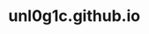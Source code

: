 # unl0g1c.github.io
<html lang="ru">
<head>
	<meta charset="UTF-8">
	<meta name="viewport" content="width=device-width, initial-scale=1.0">
	<meta http-equiv="X-UA-Compatible" content="ie=edge">
	<title>AR in Web</title>
</head>
<body>
	<script src="https://aframe.io/releases/1.0.4/aframe.min.js"></script>
	<script src="https://raw.githack.com/AR-js-org/AR.js/master/aframe/build/aframe-ar.js"></script>
	<a-scene embedded arjs>
		<a-marker url="hiro">
			<a-entity
				position="0 0 0"
				scale="1 1 1"
				gltf-model="obj/scene.gltf"
			></a-entity>
		</a-marker>
		<a-entity camera></a-entity>
	</a-scene>
</body>
</html>
